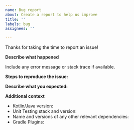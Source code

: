 ```yaml
---
name: Bug report
about: Create a report to help us improve
title: ''
labels: bug
assignees: ''

---
```


Thanks for taking the time to report an issue!

**Describe what happened**

Include any error message or stack trace if available.

**Steps to reproduce the issue:**

**Describe what you expected:**

**Additional context**
 - Kotlin/Java version:
 - Unit Testing stack and version:
 - Name and versions of any other relevant dependencies:
 - Gradle Plugins:
